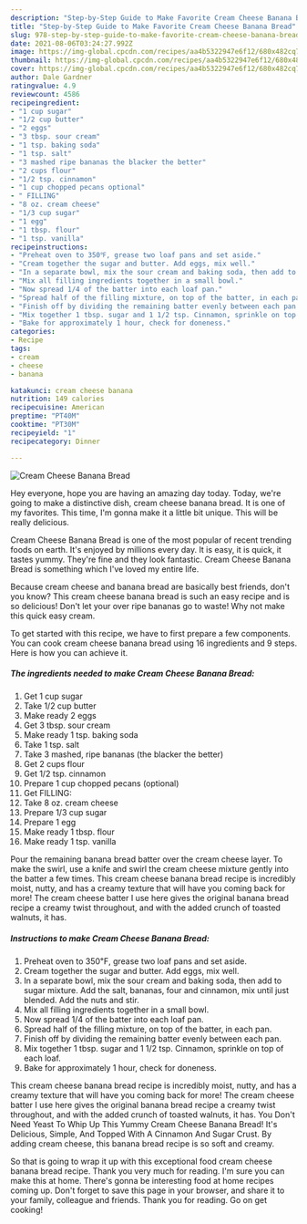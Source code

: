 ```yaml
---
description: "Step-by-Step Guide to Make Favorite Cream Cheese Banana Bread"
title: "Step-by-Step Guide to Make Favorite Cream Cheese Banana Bread"
slug: 978-step-by-step-guide-to-make-favorite-cream-cheese-banana-bread
date: 2021-08-06T03:24:27.992Z
image: https://img-global.cpcdn.com/recipes/aa4b5322947e6f12/680x482cq70/cream-cheese-banana-bread-recipe-main-photo.jpg
thumbnail: https://img-global.cpcdn.com/recipes/aa4b5322947e6f12/680x482cq70/cream-cheese-banana-bread-recipe-main-photo.jpg
cover: https://img-global.cpcdn.com/recipes/aa4b5322947e6f12/680x482cq70/cream-cheese-banana-bread-recipe-main-photo.jpg
author: Dale Gardner
ratingvalue: 4.9
reviewcount: 4586
recipeingredient:
- "1 cup sugar"
- "1/2 cup butter"
- "2 eggs"
- "3 tbsp. sour cream"
- "1 tsp. baking soda"
- "1 tsp. salt"
- "3 mashed ripe bananas the blacker the better"
- "2 cups flour"
- "1/2 tsp. cinnamon"
- "1 cup chopped pecans optional"
- " FILLING"
- "8 oz. cream cheese"
- "1/3 cup sugar"
- "1 egg"
- "1 tbsp. flour"
- "1 tsp. vanilla"
recipeinstructions:
- "Preheat oven to 350℉, grease two loaf pans and set aside."
- "Cream together the sugar and butter. Add eggs, mix well."
- "In a separate bowl, mix the sour cream and baking soda, then add to sugar mixture. Add the salt, bananas, four and cinnamon, mix until just blended. Add the nuts and stir."
- "Mix all filling ingredients together in a small bowl."
- "Now spread 1/4 of the batter into each loaf pan."
- "Spread half of the filling mixture, on top of the batter, in each pan."
- "Finish off by dividing the remaining batter evenly between each pan."
- "Mix together 1 tbsp. sugar and 1 1/2 tsp. Cinnamon, sprinkle on top of each loaf."
- "Bake for approximately 1 hour, check for doneness."
categories:
- Recipe
tags:
- cream
- cheese
- banana

katakunci: cream cheese banana 
nutrition: 149 calories
recipecuisine: American
preptime: "PT40M"
cooktime: "PT30M"
recipeyield: "1"
recipecategory: Dinner

---
```



![Cream Cheese Banana Bread](https://img-global.cpcdn.com/recipes/aa4b5322947e6f12/680x482cq70/cream-cheese-banana-bread-recipe-main-photo.jpg)

Hey everyone, hope you are having an amazing day today. Today, we're going to make a distinctive dish, cream cheese banana bread. It is one of my favorites. This time, I'm gonna make it a little bit unique. This will be really delicious.

Cream Cheese Banana Bread is one of the most popular of recent trending foods on earth. It's enjoyed by millions every day. It is easy, it is quick, it tastes yummy. They're fine and they look fantastic. Cream Cheese Banana Bread is something which I've loved my entire life.

Because cream cheese and banana bread are basically best friends, don&#39;t you know? This cream cheese banana bread is such an easy recipe and is so delicious! Don&#39;t let your over ripe bananas go to waste! Why not make this quick easy cream.


To get started with this recipe, we have to first prepare a few components. You can cook cream cheese banana bread using 16 ingredients and 9 steps. Here is how you can achieve it.

<!--inarticleads1-->

##### The ingredients needed to make Cream Cheese Banana Bread:

1. Get 1 cup sugar
1. Take 1/2 cup butter
1. Make ready 2 eggs
1. Get 3 tbsp. sour cream
1. Make ready 1 tsp. baking soda
1. Take 1 tsp. salt
1. Take 3 mashed, ripe bananas (the blacker the better)
1. Get 2 cups flour
1. Get 1/2 tsp. cinnamon
1. Prepare 1 cup chopped pecans (optional)
1. Get  FILLING:
1. Take 8 oz. cream cheese
1. Prepare 1/3 cup sugar
1. Prepare 1 egg
1. Make ready 1 tbsp. flour
1. Make ready 1 tsp. vanilla


Pour the remaining banana bread batter over the cream cheese layer. To make the swirl, use a knife and swirl the cream cheese mixture gently into the batter a few times. This cream cheese banana bread recipe is incredibly moist, nutty, and has a creamy texture that will have you coming back for more! The cream cheese batter I use here gives the original banana bread recipe a creamy twist throughout, and with the added crunch of toasted walnuts, it has. 

<!--inarticleads2-->

##### Instructions to make Cream Cheese Banana Bread:

1. Preheat oven to 350℉, grease two loaf pans and set aside.
1. Cream together the sugar and butter. Add eggs, mix well.
1. In a separate bowl, mix the sour cream and baking soda, then add to sugar mixture. Add the salt, bananas, four and cinnamon, mix until just blended. Add the nuts and stir.
1. Mix all filling ingredients together in a small bowl.
1. Now spread 1/4 of the batter into each loaf pan.
1. Spread half of the filling mixture, on top of the batter, in each pan.
1. Finish off by dividing the remaining batter evenly between each pan.
1. Mix together 1 tbsp. sugar and 1 1/2 tsp. Cinnamon, sprinkle on top of each loaf.
1. Bake for approximately 1 hour, check for doneness.


This cream cheese banana bread recipe is incredibly moist, nutty, and has a creamy texture that will have you coming back for more! The cream cheese batter I use here gives the original banana bread recipe a creamy twist throughout, and with the added crunch of toasted walnuts, it has. You Don&#39;t Need Yeast To Whip Up This Yummy Cream Cheese Banana Bread! It&#39;s Delicious, Simple, And Topped With A Cinnamon And Sugar Crust. By adding cream cheese, this banana bread recipe is so soft and creamy. 

So that is going to wrap it up with this exceptional food cream cheese banana bread recipe. Thank you very much for reading. I'm sure you can make this at home. There's gonna be interesting food at home recipes coming up. Don't forget to save this page in your browser, and share it to your family, colleague and friends. Thank you for reading. Go on get cooking!

